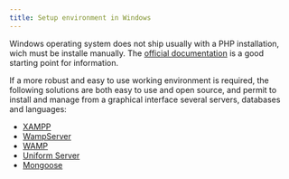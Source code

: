 ```yaml
---
title: Setup environment in Windows
---
```


Windows operating system does not ship usually with a PHP installation, wich 
must be installe manually. The [official documentation](https://www.php.net/manual/en/install.windows.php) 
is a good starting point for information.

If a more robust and easy to use working environment is required, the following
solutions are both easy to use and open source, and permit to install and manage 
from a graphical interface several servers, databases and languages:
- [XAMPP](https://www.apachefriends.org/)
- [WampServer](http://www.wampserver.com/)
- [WAMP](https://www.mamp.info/)
- [Uniform Server](http://www.uniformserver.com/)
- [Mongoose](https://github.com/cesanta/mongoose)
